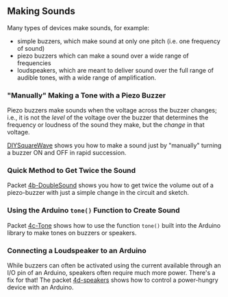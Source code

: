 ## Making Sounds ###

Many types of devices make sounds, for example:

* simple buzzers, which make sound at only one pitch 
(i.e. one frequency of sound)
* piezo buzzers which can make a sound over a wide range of frequencies
* loudspeakers, which are meant to deliver sound over the full range of
audible tones, with a wide range of amplification.

### "Manually" Making a Tone with a Piezo Buzzer ###

Piezo buzzers make sounds when the voltage across the buzzer changes; i.e., it
is not the *level* of the voltage over the buzzer that determines the frequency
or loudness of the sound they make, but the *change* in that voltage.

[DIYSquareWave](4a-DIYSquareWave) 
shows you how to make a sound just by "manually" turning a buzzer ON and OFF
in rapid succession.

### Quick Method to Get Twice the Sound ###

Packet [4b-DoubleSound](4b-DoubleSound) 
shows you how to get twice the volume out of a piezo-buzzer with just a
simple change in the circuit and sketch.

### Using the Arduino `tone()` Function to Create Sound ###

Packet [4c-Tone](4c-tone) shows how to use the function `tone()` built into the Arduino 
library to make tones on buzzers or speakers.

### Connecting a Loudspeaker to an Arduino ###

While buzzers can often be activated using the current available through
an I/O pin of an Arduino, speakers often require much more power.  There's
a fix for that!  The packet [4d-speakers](4d-speakers) shows how to control
a power-hungry device with an Arduino.



